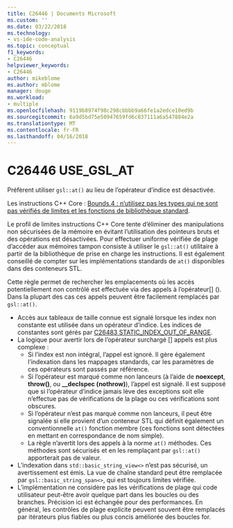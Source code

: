 ```yaml
---
title: C26446 | Documents Microsoft
ms.custom: ''
ms.date: 03/22/2018
ms.technology:
- vs-ide-code-analysis
ms.topic: conceptual
f1_keywords:
- C26446
helpviewer_keywords:
- C26446
author: mikeblome
ms.author: mblome
manager: douge
ms.workload:
- multiple
ms.openlocfilehash: 9119b8974f98c298cbbbb9a66fe1a2edce10ed9b
ms.sourcegitcommit: 6a9d5bd75e50947659fd6c837111a6a547884e2a
ms.translationtype: MT
ms.contentlocale: fr-FR
ms.lasthandoff: 04/16/2018
---
```

# <a name="c26446-usegslat"></a>C26446 USE_GSL_AT

Préfèrent utiliser `gsl::at()` au lieu de l’opérateur d’indice est désactivée.

Les instructions C++ Core : [Bounds.4 : n’utilisez pas les types qui ne sont pas vérifiés de limites et les fonctions de bibliothèque standard](https://github.com/isocpp/CppCoreGuidelines/blob/master/CppCoreGuidelines.md#probounds-bounds-safety-profile).

Le profil de limites instructions C++ Core tente d’éliminer des manipulations non sécurisées de la mémoire en évitant l’utilisation des pointeurs bruts et des opérations est désactivées. Pour effectuer uniforme vérifiée de plage d’accéder aux mémoires tampon consiste à utiliser le `gsl::at()` utilitaire à partir de la bibliothèque de prise en charge les instructions. Il est également conseillé de compter sur les implémentations standards de `at()` disponibles dans des conteneurs STL.

Cette règle permet de rechercher les emplacements où les accès potentiellement non contrôlé est effectuée via des appels à l’opérateur\[] (). Dans la plupart des cas ces appels peuvent être facilement remplacés par `gsl::at()`.


- Accès aux tableaux de taille connue est signalé lorsque les index non constante est utilisée dans un opérateur d’indice. Les indices de constantes sont gérés par [C26483 STATIC_INDEX_OUT_OF_RANGE](c26483.md).
- La logique pour avertir lors de l’opérateur surchargé [] appels est plus complexe :
  - Si l’index est non intégral, l’appel est ignoré. Il gère également l’indexation dans les mappages standards, car les paramètres de ces opérateurs sont passés par référence.
  - Si l’opérateur est marqué comme non lanceurs (à l’aide de **noexcept**, **throw()**, ou **__declspec (nothrow)**), l’appel est signalé. Il est supposé que si l’opérateur d’indice jamais lève des exceptions soit elle n’effectue pas de vérifications de la plage ou ces vérifications sont obscures.
  - Si l’opérateur n’est pas marqué comme non lanceurs, il peut être signalée si elle provient d’un conteneur STL qui définit également un conventionnelle `at()` fonction membre (ces fonctions sont détectées en mettant en correspondance de nom simple).
  - La règle n’avertit lors des appels à la norme `at()` méthodes. Ces méthodes sont sécurisés et en les remplaçant par `gsl::at()` apporterait pas de valeur.
- L’indexation dans `std::basic_string_view<>` n’est pas sécurisé, un avertissement est émis. La vue de chaîne standard peut être remplacée par `gsl::basic_string_span<>`, qui est toujours limites vérifiée.
- L’implémentation ne considère pas les vérifications de plage qui code utilisateur peut-être avoir quelque part dans les boucles ou des branches. Précision ici est échangée pour des performances. En général, les contrôles de plage explicite peuvent souvent être remplacés par itérateurs plus fiables ou plus concis améliorée des boucles for.

